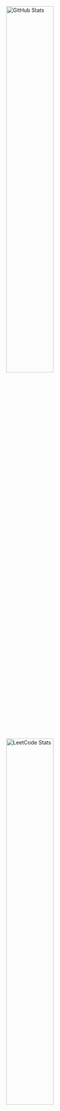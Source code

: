 <div>
  <img width="50%" src="https://github-readme-stats.vercel.app/api?username=vsh51&show=reviews,discussions_started,discussions_answered,prs_merged,prs_merged_percentage&show_icons=true" alt="GitHub Stats"/> <img width="50%" src="https://leetcard.jacoblin.cool/vsh51?font=Karma&ext=activity" alt="LeetCode Stats"/>
</div>
